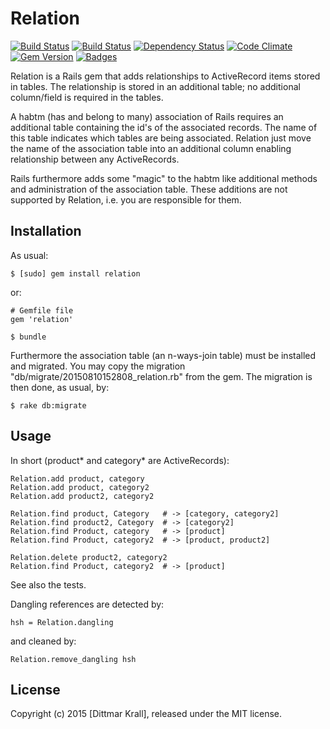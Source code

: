 # Relation
[![Build Status](https://travis-ci.org/matique/relation.svg?branch=master)](https://travis-ci.org/matique/relation)
[![Build Status](http://img.shields.io/travis/matique/relation.svg)](https://travis-ci.org/matique/relation)
[![Dependency Status](http://img.shields.io/gemnasium/matique/relation.svg)](https://gemnasium.com/matique/relation)
[![Code Climate](http://img.shields.io/codeclimate/github/matique/relation.svg)](https://codeclimate.com/github/matique/relation)
[![Gem Version](http://img.shields.io/gem/v/relation.svg)](https://rubygems.org/gems/relation)
[![Badges](http://img.shields.io/:badges-5/5-ff6799.svg)](https://github.com/badges/badgerbadgerbadger)

Relation is a Rails gem that adds relationships to
ActiveRecord items stored in tables.
The relationship is stored in an additional table;
no additional column/field is required in the tables.

A habtm (has and belong to many) association of Rails requires an
additional table containing the id's of the associated records.
The name of this table indicates which tables are being associated.
Relation just move the name of the association table into an additional
column enabling relationship between any ActiveRecords.

Rails furthermore adds some "magic" to the habtm like additional methods
and administration of the association table.
These additions are not supported by Relation,
i.e. you are responsible for them.

## Installation

As usual:

    $ [sudo] gem install relation

or:

    # Gemfile file
    gem 'relation'

    $ bundle

Furthermore the association table (an n-ways-join table) must be
installed and migrated.
You may copy the migration "db/migrate/20150810152808_relation.rb"
from the gem.
The migration is then done, as usual, by:

    $ rake db:migrate

## Usage

In short (product* and category* are ActiveRecords):

    Relation.add product, category
    Relation.add product, category2
    Relation.add product2, category2

    Relation.find product, Category   # -> [category, category2]
    Relation.find product2, Category  # -> [category2]
    Relation.find Product, category   # -> [product]
    Relation.find Product, category2  # -> [product, product2]

    Relation.delete product2, category2
    Relation.find Product, category2  # -> [product]

See also the tests.

Dangling references are detected by:

    hsh = Relation.dangling

and cleaned by:

    Relation.remove_dangling hsh

## License

Copyright (c) 2015 [Dittmar Krall], released under the MIT license.
